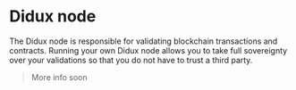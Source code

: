 # Didux node

The Didux node is responsible for validating blockchain transactions and contracts.
Running your own Didux node allows you to take full sovereignty over your validations so that you do not have to trust a third party.

> More info soon